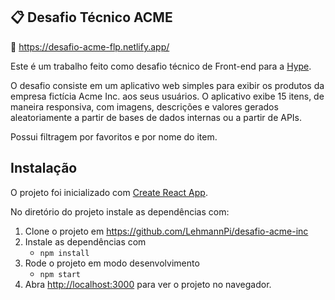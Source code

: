 ## 📋 Desafio Técnico ACME

🔗 https://desafio-acme-flp.netlify.app/

Este é um trabalho feito como desafio técnico de Front-end para a [Hype](https://hypeempreendimentos.com.br/).

O desafio consiste em um aplicativo web simples para exibir os produtos da empresa fictícia Acme Inc. aos seus usuários. O aplicativo exibe 15 itens, de maneira responsiva, com imagens, descrições e valores gerados aleatoriamente a partir de bases de dados internas ou a partir de APIs.

Possui filtragem por favoritos e por nome do item.

## Instalação

O projeto foi inicializado com [Create React App](https://github.com/facebook/create-react-app).

No diretório do projeto instale as dependências com:

1. Clone o projeto em https://github.com/LehmannPi/desafio-acme-inc
2. Instale as dependências com
   - `npm install`
3. Rode o projeto em modo desenvolvimento
   - `npm start`
4. Abra [http://localhost:3000](http://localhost:3000) para ver o projeto no navegador.
